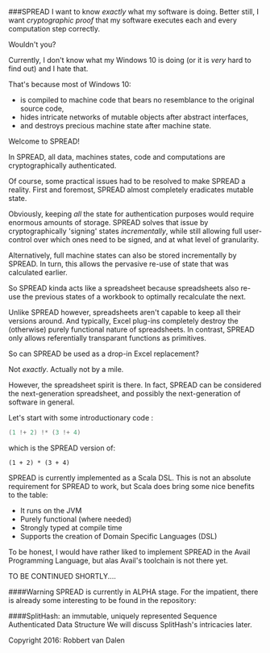 ###SPREAD
I want to know *exactly* what my software is doing. Better still, I want *cryptographic proof* that my software executes each and every computation step correctly.

Wouldn't you?

Currently, I don't know what my Windows 10 is doing (or it is *very* hard to find out) and I hate that.

That's because most of Windows 10:

* is compiled to machine code that bears no resemblance to the original source code,
* hides intricate networks of mutable objects after abstract interfaces,
* and destroys precious machine state after machine state.

Welcome to SPREAD!

In SPREAD, all data, machines states, code and computations are cryptographically authenticated.

Of course, some practical issues had to be resolved to make SPREAD a reality. First and foremost, SPREAD almost completely eradicates mutable state.

Obviously, keeping *all* the state for authentication purposes would require enormous amounts of storage. SPREAD solves that issue by cryptographically 'signing' states *incrementally*, while still allowing full user-control over which ones need to be signed, and at what level of granularity.

Alternatively, full machine states can also be stored incrementally by SPREAD. In turn, this allows the pervasive re-use of state that was calculated earlier.

So SPREAD kinda acts like a spreadsheet because spreadsheets also re-use the previous states of a workbook to optimally recalculate the next.

Unlike SPREAD however, spreadsheets aren't capable to keep all their versions around. And typically, Excel plug-ins completely destroy the (otherwise) purely functional nature of spreadsheets. In contrast, SPREAD only allows referentially transparant functions as primitives.

So can SPREAD be used as a drop-in Excel replacement?

Not *exactly*. Actually not by a mile.

However, the spreadsheet spirit is there. In fact, SPREAD can be considered the next-generation spreadsheet, and possibly the next-generation of software in general.

Let's start with some introductionary code :

```scala
(1 !+ 2) !* (3 !+ 4)
```

which is the SPREAD version of:

```
(1 + 2) * (3 + 4)
```

SPREAD is currently implemented as a Scala DSL. This is not an absolute requirement for SPREAD to work, but Scala does bring some nice benefits to the table:

* It runs on the JVM
* Purely functional (where needed)
* Strongly typed at compile time
* Supports the creation of Domain Specific Languages (DSL)

To be honest, I would have rather liked to implement SPREAD in the Avail Programming Language, but alas Avail's toolchain is not there yet.

TO BE CONTINUED SHORTLY....

####Warning
SPREAD is currently in ALPHA stage. For the impatient, there is already some interesting to be found in the repository:


####SplitHash: an immutable, uniquely represented Sequence Authenticated Data Structure
We will discuss SplitHash's intricacies later. 

Copyright 2016: Robbert van Dalen












